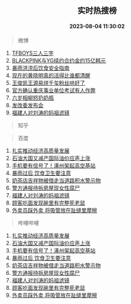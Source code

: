 <div align="center"><h2>实时热搜榜</h2><h4>2023-08-04 11:30:02</h4></div>

> 微博  

1. [TFBOYS三人三字](https://s.weibo.com/weibo?q=%23TFBOYS%E4%B8%89%E4%BA%BA%E4%B8%89%E5%AD%97%23&t=31&band_rank=1&Refer=top)<br />
2. [BLACKPINK与YG续约合约金约15亿韩元](https://s.weibo.com/weibo?q=%23BLACKPINK%E4%B8%8EYG%E7%BB%AD%E7%BA%A6%E5%90%88%E7%BA%A6%E9%87%91%E7%BA%A615%E4%BA%BF%E9%9F%A9%E5%85%83%23&t=31&band_rank=2&Refer=top)<br />
3. [暴雨洪涝后饮食安全指南](https://s.weibo.com/weibo?q=%23%E6%9A%B4%E9%9B%A8%E6%B4%AA%E6%B6%9D%E5%90%8E%E9%A5%AE%E9%A3%9F%E5%AE%89%E5%85%A8%E6%8C%87%E5%8D%97%23&t=31&band_rank=3&Refer=top)<br />
4. [现在的黄晓明真的活得比谁都清醒](https://s.weibo.com/weibo?q=%E7%8E%B0%E5%9C%A8%E7%9A%84%E9%BB%84%E6%99%93%E6%98%8E%E7%9C%9F%E7%9A%84%E6%B4%BB%E5%BE%97%E6%AF%94%E8%B0%81%E9%83%BD%E6%B8%85%E9%86%92&t=31&band_rank=4&Refer=top)<br />
5. [王俊凯王源易烊千玺粉丝哄好了](https://s.weibo.com/weibo?q=%23%E7%8E%8B%E4%BF%8A%E5%87%AF%E7%8E%8B%E6%BA%90%E6%98%93%E7%83%8A%E5%8D%83%E7%8E%BA%E7%B2%89%E4%B8%9D%E5%93%84%E5%A5%BD%E4%BA%86%23&t=31&band_rank=5&Refer=top)<br />
6. [官方确认重庆事业单位考试有人作弊](https://s.weibo.com/weibo?q=%23%E5%AE%98%E6%96%B9%E7%A1%AE%E8%AE%A4%E9%87%8D%E5%BA%86%E4%BA%8B%E4%B8%9A%E5%8D%95%E4%BD%8D%E8%80%83%E8%AF%95%E6%9C%89%E4%BA%BA%E4%BD%9C%E5%BC%8A%23&t=31&band_rank=6&Refer=top)<br />
7. [六岁相柳怒扔奶瓶](https://s.weibo.com/weibo?q=%23%E5%85%AD%E5%B2%81%E7%9B%B8%E6%9F%B3%E6%80%92%E6%89%94%E5%A5%B6%E7%93%B6%23&t=31&band_rank=7&Refer=top)<br />
8. [发改委发布会](https://s.weibo.com/weibo?q=%23%E5%8F%91%E6%94%B9%E5%A7%94%E5%8F%91%E5%B8%83%E4%BC%9A%23&t=31&band_rank=8&Refer=top)<br />
9. [福建人对刘涛的妈祖滤镜](https://s.weibo.com/weibo?q=%23%E7%A6%8F%E5%BB%BA%E4%BA%BA%E5%AF%B9%E5%88%98%E6%B6%9B%E7%9A%84%E5%A6%88%E7%A5%96%E6%BB%A4%E9%95%9C%23&t=31&band_rank=9&Refer=top)<br />

> 知乎  


> 百度  

1. [扎实推动经济高质量发展](https://www.baidu.com/s?wd=%E6%89%8E%E5%AE%9E%E6%8E%A8%E5%8A%A8%E7%BB%8F%E6%B5%8E%E9%AB%98%E8%B4%A8%E9%87%8F%E5%8F%91%E5%B1%95&sa=fyb_news&rsv_dl=fyb_news)<br />
2. [石油大国又减产国际油价应声上涨](https://www.baidu.com/s?wd=%E7%9F%B3%E6%B2%B9%E5%A4%A7%E5%9B%BD%E5%8F%88%E5%87%8F%E4%BA%A7%E5%9B%BD%E9%99%85%E6%B2%B9%E4%BB%B7%E5%BA%94%E5%A3%B0%E4%B8%8A%E6%B6%A8&sa=fyb_news&rsv_dl=fyb_news)<br />
3. [手机要有信号了！涿州架起高空基站](https://www.baidu.com/s?wd=%E6%89%8B%E6%9C%BA%E8%A6%81%E6%9C%89%E4%BF%A1%E5%8F%B7%E4%BA%86%EF%BC%81%E6%B6%BF%E5%B7%9E%E6%9E%B6%E8%B5%B7%E9%AB%98%E7%A9%BA%E5%9F%BA%E7%AB%99&sa=fyb_news&rsv_dl=fyb_news)<br />
4. [暴雨过后 饮食卫生要注意](https://www.baidu.com/s?wd=%E6%9A%B4%E9%9B%A8%E8%BF%87%E5%90%8E+%E9%A5%AE%E9%A3%9F%E5%8D%AB%E7%94%9F%E8%A6%81%E6%B3%A8%E6%84%8F&sa=fyb_news&rsv_dl=fyb_news)<br />
5. [奶茶店吉祥物被借走当道路积水警示物](https://www.baidu.com/s?wd=%E5%A5%B6%E8%8C%B6%E5%BA%97%E5%90%89%E7%A5%A5%E7%89%A9%E8%A2%AB%E5%80%9F%E8%B5%B0%E5%BD%93%E9%81%93%E8%B7%AF%E7%A7%AF%E6%B0%B4%E8%AD%A6%E7%A4%BA%E7%89%A9&sa=fyb_news&rsv_dl=fyb_news)<br />
6. [警方通报待拆房屋现女性腐尸](https://www.baidu.com/s?wd=%E8%AD%A6%E6%96%B9%E9%80%9A%E6%8A%A5%E5%BE%85%E6%8B%86%E6%88%BF%E5%B1%8B%E7%8E%B0%E5%A5%B3%E6%80%A7%E8%85%90%E5%B0%B8&sa=fyb_news&rsv_dl=fyb_news)<br />
7. [福建人对刘涛的妈祖滤镜](https://www.baidu.com/s?wd=%E7%A6%8F%E5%BB%BA%E4%BA%BA%E5%AF%B9%E5%88%98%E6%B6%9B%E7%9A%84%E5%A6%88%E7%A5%96%E6%BB%A4%E9%95%9C&sa=fyb_news&rsv_dl=fyb_news)<br />
8. [顾客吃面发现碗里有完整死老鼠](https://www.baidu.com/s?wd=%E9%A1%BE%E5%AE%A2%E5%90%83%E9%9D%A2%E5%8F%91%E7%8E%B0%E7%A2%97%E9%87%8C%E6%9C%89%E5%AE%8C%E6%95%B4%E6%AD%BB%E8%80%81%E9%BC%A0&sa=fyb_news&rsv_dl=fyb_news)<br />
9. [外卖员踩外卖 将吸管放在趾缝里摩擦](https://www.baidu.com/s?wd=%E5%A4%96%E5%8D%96%E5%91%98%E8%B8%A9%E5%A4%96%E5%8D%96+%E5%B0%86%E5%90%B8%E7%AE%A1%E6%94%BE%E5%9C%A8%E8%B6%BE%E7%BC%9D%E9%87%8C%E6%91%A9%E6%93%A6&sa=fyb_news&rsv_dl=fyb_news)<br />

> 哔哩哔哩  

1. [扎实推动经济高质量发展](https://www.baidu.com/s?wd=%E6%89%8E%E5%AE%9E%E6%8E%A8%E5%8A%A8%E7%BB%8F%E6%B5%8E%E9%AB%98%E8%B4%A8%E9%87%8F%E5%8F%91%E5%B1%95&sa=fyb_news&rsv_dl=fyb_news)<br />
2. [石油大国又减产国际油价应声上涨](https://www.baidu.com/s?wd=%E7%9F%B3%E6%B2%B9%E5%A4%A7%E5%9B%BD%E5%8F%88%E5%87%8F%E4%BA%A7%E5%9B%BD%E9%99%85%E6%B2%B9%E4%BB%B7%E5%BA%94%E5%A3%B0%E4%B8%8A%E6%B6%A8&sa=fyb_news&rsv_dl=fyb_news)<br />
3. [手机要有信号了！涿州架起高空基站](https://www.baidu.com/s?wd=%E6%89%8B%E6%9C%BA%E8%A6%81%E6%9C%89%E4%BF%A1%E5%8F%B7%E4%BA%86%EF%BC%81%E6%B6%BF%E5%B7%9E%E6%9E%B6%E8%B5%B7%E9%AB%98%E7%A9%BA%E5%9F%BA%E7%AB%99&sa=fyb_news&rsv_dl=fyb_news)<br />
4. [暴雨过后 饮食卫生要注意](https://www.baidu.com/s?wd=%E6%9A%B4%E9%9B%A8%E8%BF%87%E5%90%8E+%E9%A5%AE%E9%A3%9F%E5%8D%AB%E7%94%9F%E8%A6%81%E6%B3%A8%E6%84%8F&sa=fyb_news&rsv_dl=fyb_news)<br />
5. [奶茶店吉祥物被借走当道路积水警示物](https://www.baidu.com/s?wd=%E5%A5%B6%E8%8C%B6%E5%BA%97%E5%90%89%E7%A5%A5%E7%89%A9%E8%A2%AB%E5%80%9F%E8%B5%B0%E5%BD%93%E9%81%93%E8%B7%AF%E7%A7%AF%E6%B0%B4%E8%AD%A6%E7%A4%BA%E7%89%A9&sa=fyb_news&rsv_dl=fyb_news)<br />
6. [警方通报待拆房屋现女性腐尸](https://www.baidu.com/s?wd=%E8%AD%A6%E6%96%B9%E9%80%9A%E6%8A%A5%E5%BE%85%E6%8B%86%E6%88%BF%E5%B1%8B%E7%8E%B0%E5%A5%B3%E6%80%A7%E8%85%90%E5%B0%B8&sa=fyb_news&rsv_dl=fyb_news)<br />
7. [福建人对刘涛的妈祖滤镜](https://www.baidu.com/s?wd=%E7%A6%8F%E5%BB%BA%E4%BA%BA%E5%AF%B9%E5%88%98%E6%B6%9B%E7%9A%84%E5%A6%88%E7%A5%96%E6%BB%A4%E9%95%9C&sa=fyb_news&rsv_dl=fyb_news)<br />
8. [顾客吃面发现碗里有完整死老鼠](https://www.baidu.com/s?wd=%E9%A1%BE%E5%AE%A2%E5%90%83%E9%9D%A2%E5%8F%91%E7%8E%B0%E7%A2%97%E9%87%8C%E6%9C%89%E5%AE%8C%E6%95%B4%E6%AD%BB%E8%80%81%E9%BC%A0&sa=fyb_news&rsv_dl=fyb_news)<br />
9. [外卖员踩外卖 将吸管放在趾缝里摩擦](https://www.baidu.com/s?wd=%E5%A4%96%E5%8D%96%E5%91%98%E8%B8%A9%E5%A4%96%E5%8D%96+%E5%B0%86%E5%90%B8%E7%AE%A1%E6%94%BE%E5%9C%A8%E8%B6%BE%E7%BC%9D%E9%87%8C%E6%91%A9%E6%93%A6&sa=fyb_news&rsv_dl=fyb_news)<br />
